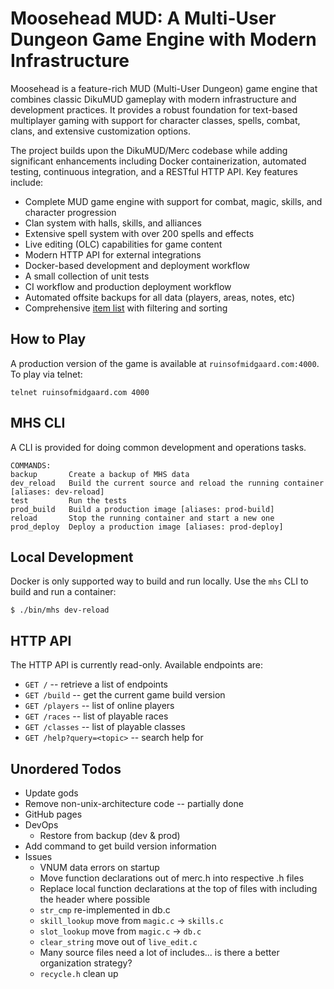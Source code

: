 # Moosehead MUD: A Multi-User Dungeon Game Engine with Modern Infrastructure

Moosehead is a feature-rich MUD (Multi-User Dungeon) game engine that combines classic DikuMUD gameplay with modern infrastructure and development practices. It provides a robust foundation for text-based multiplayer gaming with support for character classes, spells, combat, clans, and extensive customization options.

The project builds upon the DikuMUD/Merc codebase while adding significant enhancements including Docker containerization, automated testing, continuous integration, and a RESTful HTTP API. Key features include:

- Complete MUD game engine with support for combat, magic, skills, and character progression
- Clan system with halls, skills, and alliances
- Extensive spell system with over 200 spells and effects
- Live editing (OLC) capabilities for game content
- Modern HTTP API for external integrations
- Docker-based development and deployment workflow
- A small collection of unit tests
- CI workflow and production deployment workflow
- Automated offsite backups for all data (players, areas, notes, etc)
- Comprehensive [item list](https://docs.google.com/spreadsheets/d/1ZtGP1EvX6mS6D_E57067qJYIVuVS6fQpzZF7GdRK9vA/edit?gid=918610314#gid=918610314) with filtering and sorting

## How to Play

A production version of the game is available at `ruinsofmidgaard.com:4000`.  To play via telnet:

```
telnet ruinsofmidgaard.com 4000
```

## MHS CLI

A CLI is provided for doing common development and operations tasks.

```
COMMANDS:
backup       Create a backup of MHS data
dev_reload   Build the current source and reload the running container [aliases: dev-reload]
test         Run the tests
prod_build   Build a production image [aliases: prod-build]
reload       Stop the running container and start a new one
prod_deploy  Deploy a production image [aliases: prod-deploy]
```

## Local Development

Docker is only supported way to build and run locally. Use the `mhs` CLI to build and run a container:

```
$ ./bin/mhs dev-reload
```

## HTTP API

The HTTP API is currently read-only.  Available endpoints are:

- `GET /` -- retrieve a list of endpoints
- `GET /build` -- get the current game build version
- `GET /players` -- list of online players
- `GET /races` -- list of playable races
- `GET /classes` -- list of playable classes
- `GET /help?query=<topic>` -- search help for <topic>

## Unordered Todos

* Update gods
* Remove non-unix-architecture code -- partially done
* GitHub pages
* DevOps
  * Restore from backup (dev & prod)
* Add command to get build version information
* Issues
  * VNUM data errors on startup
  * Move function declarations out of merc.h into respective .h files
  * Replace local function declarations at the top of files with including the header where possible
  * `str_cmp` re-implemented in db.c
  * `skill_lookup` move from `magic.c` -> `skills.c`
  * `slot_lookup` move from `magic.c` -> `db.c`
  * `clear_string` move out of `live_edit.c`
  * Many source files need a lot of includes... is there a better organization strategy?
  * `recycle.h` clean up